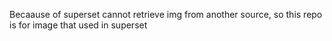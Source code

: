 Becaause of superset cannot retrieve img from another source, so this repo is for image that used in superset
